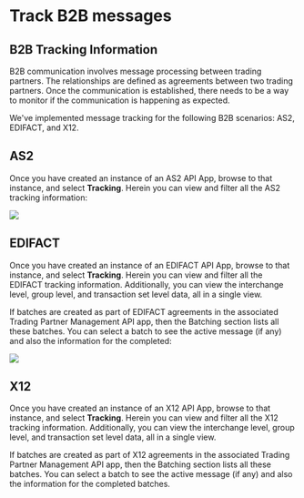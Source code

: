 <properties 
   pageTitle="Track B2B messages in your logic apps in Azure App Service | Microsoft Azure" 
   description="This topic covers tracking of B2B processing" 
   services="app-service\logic" 
   documentationCenter=".net,nodejs,java" 
   authors="rajram" 
   manager="dwrede" 
   editor=""/>

<tags
   ms.service="app-service-logic"
   ms.devlang="multiple"
   ms.topic="article"
   ms.tgt_pltfrm="na"
   ms.workload="integration" 
   ms.date="12/07/2015"
   ms.author="rajram"/>


# Track B2B messages

## B2B Tracking Information
B2B communication involves message processing between trading partners. The relationships are defined as agreements between two trading partners. Once the communication is established, there needs to be a way to monitor if the communication is happening as expected. 

We've implemented message tracking for the following B2B scenarios: AS2, EDIFACT, and X12.

## AS2
Once you have created an instance of an AS2 API App, browse to that instance, and select **Tracking**. Herein you can view and filter all the AS2 tracking information:  

![][1]  

## EDIFACT
Once you have created an instance of an EDIFACT API App, browse to that instance, and select **Tracking**. Herein you can view and filter all the EDIFACT tracking information. Additionally, you can view the interchange level, group level, and transaction set level data, all in a single view. 

If batches are created as part of EDIFACT agreements in the associated Trading Partner Management API app, then the Batching section lists all these batches. You can select a batch to see the active message (if any) and also the information for the completed:  

![][2]      

## X12
Once you have created an instance of an X12 API App, browse to that instance, and select **Tracking**. Herein you can view and filter all the X12 tracking information. Additionally, you can view the interchange level, group level, and transaction set level data, all in a single view.

If batches are created as part of X12 agreements in the associated Trading Partner Management API app, then the Batching section lists all these batches. You can select a batch to see the active message (if any) and also the information for the completed batches.

<!--Image references-->
[1]: ./media/app-service-logic-track-b2b-messages/AS2Tracking.png
[2]: ./media/app-service-logic-track-b2b-messages/EDIFACTTracking.png
